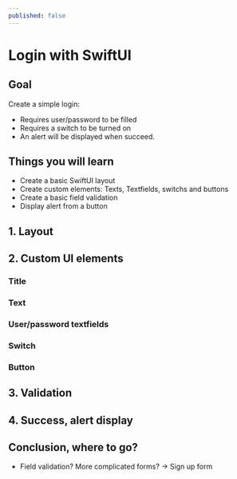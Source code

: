 ```yaml
---
published: false
---
```



# Login with SwiftUI

## Goal

Create a simple login:
- Requires user/password to be filled
- Requires a switch to be turned on
- An alert will be displayed when succeed.

## Things you will learn

- Create a basic SwiftUI layout
- Create custom elements: Texts, Textfields, switchs and buttons
- Create a basic field validation
- Display alert from a button

## 1. Layout

## 2. Custom UI elements

### Title
### Text
### User/password textfields
### Switch
### Button

## 3. Validation

## 4. Success, alert display


## Conclusion, where to go?
- Field validation? More complicated forms? -> Sign up form